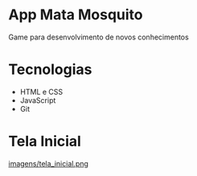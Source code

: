 # App Mata Mosquito

Game para desenvolvimento de novos conhecimentos

# Tecnologias
- HTML e CSS
- JavaScript
- Git

# Tela Inicial
[imagens/tela_inicial.png](https://github.com/williamsemmler/app_mata_mosquito/blob/main/imagens/tela_inicial.png)
